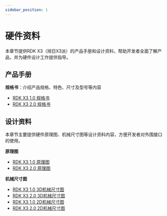 ```yaml
---
sidebar_position: 1
---
```


# 硬件资料

本章节提供RDK X3（旭日X3派）的产品手册和设计资料，帮助开发者全面了解产品，并为硬件设计工作提供指导。

## 产品手册

**规格书**：介绍产品规格、特色、尺寸及型号等内容

- [RDK X3 1.0 规格书](https://sunrise.horizon.cc/downloads/hardware/rdk_x3/RDK_X3_1.0_Product_Brief.pdf)
- [RDK X3 2.0 规格书](https://sunrise.horizon.cc/downloads/hardware/rdk_x3/RDK_X3_2.0_Product_Brief.pdf)

## 设计资料

本章节主要提供硬件原理图、机械尺寸图等设计资料内容，方便开发者对外围接口的使用。

**原理图**
- [RDK X3 1.0 原理图](https://sunrise.horizon.cc/downloads/hardware/rdk_x3/RDK_X3_IO_Schematics.pdf)
- [RDK X3 2.0 原理图](https://sunrise.horizon.cc/downloads/hardware/rdk_x3/RDK_X3_2.0_IO_Schematics.pdf)

**机械尺寸图**
- [RDK X3 1.0 3D机械尺寸图](https://sunrise.horizon.cc/downloads/hardware/rdk_x3/RDK_X3_3D_Step_Models_1.0.STEP)
- [RDK X3 2.0 3D机械尺寸图](https://sunrise.horizon.cc/downloads/hardware/rdk_x3/RDK_X3_3D_Step_Models.STEP)
- [RDK X3 1.0 2D机械尺寸图](https://sunrise.horizon.cc/downloads/hardware/rdk_x3/RDK_X3_2D_1.0.pdf)
- [RDK X3 2.0 2D机械尺寸图](https://sunrise.horizon.cc/downloads/hardware/rdk_x3/RDK_X3_2D_2.0.pdf)
